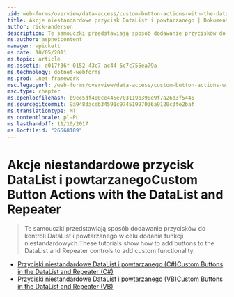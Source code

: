 ```yaml
---
uid: web-forms/overview/data-access/custom-button-actions-with-the-datalist-and-repeater/index
title: Akcje niestandardowe przycisk DataList i powtarzanego | Dokumentacja firmy Microsoft
author: rick-anderson
description: Te samouczki przedstawiają sposób dodawanie przycisków do kontroli DataList i powtarzanego w celu dodania funkcji niestandardowych.
ms.author: aspnetcontent
manager: wpickett
ms.date: 10/05/2011
ms.topic: article
ms.assetid: d017f36f-0152-43c7-ac44-6c7c755ea79a
ms.technology: dotnet-webforms
ms.prod: .net-framework
msc.legacyurl: /web-forms/overview/data-access/custom-button-actions-with-the-datalist-and-repeater
msc.type: chapter
ms.openlocfilehash: b9ec5df400ce445e703119b398e9f7a26d3f5446
ms.sourcegitcommit: 9a9483aceb34591c97451997036a9120c3fe2baf
ms.translationtype: MT
ms.contentlocale: pl-PL
ms.lasthandoff: 11/10/2017
ms.locfileid: "26568109"
---
```

<a name="custom-button-actions-with-the-datalist-and-repeater"></a><span data-ttu-id="4af2d-103">Akcje niestandardowe przycisk DataList i powtarzanego</span><span class="sxs-lookup"><span data-stu-id="4af2d-103">Custom Button Actions with the DataList and Repeater</span></span>
====================
> <span data-ttu-id="4af2d-104">Te samouczki przedstawiają sposób dodawanie przycisków do kontroli DataList i powtarzanego w celu dodania funkcji niestandardowych.</span><span class="sxs-lookup"><span data-stu-id="4af2d-104">These tutorials show how to add buttons to the DataList and Repeater controls to add custom functionality.</span></span>


- [<span data-ttu-id="4af2d-105">Przyciski niestandardowe DataList i powtarzanego (C#)</span><span class="sxs-lookup"><span data-stu-id="4af2d-105">Custom Buttons in the DataList and Repeater (C#)</span></span>](custom-buttons-in-the-datalist-and-repeater-cs.md)
- [<span data-ttu-id="4af2d-106">Przyciski niestandardowe DataList i powtarzanego (VB)</span><span class="sxs-lookup"><span data-stu-id="4af2d-106">Custom Buttons in the DataList and Repeater (VB)</span></span>](custom-buttons-in-the-datalist-and-repeater-vb.md)
